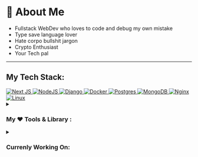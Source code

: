 # 💫 About Me

- Fullstack WebDev who loves to code and debug my own mistake
- Type save language lover
- Hate corpo bullshit jargon
- Crypto Enthusiast
- Your Tech pal

---

## My Tech Stack:

<a href="https://nextjs.org/docs" class="color:inherit" >
  <img src="https://img.shields.io/badge/Next-black?style=for-the-badge&logo=next.js&logoColor=white" alt="Next JS"/>
</a>
<a href="https://nodejs.org/en">
  <img src="https://img.shields.io/badge/node.js-6DA55F?style=for-the-badge&logo=node.js&logoColor=white" alt="NodeJS"/>
</a>
<a href="https://docs.djangoproject.com/en/5.0/">
  <img src="https://img.shields.io/badge/django-%23092E20.svg?style=for-the-badge&logo=django&logoColor=white" alt="Django"/>
</a>
<a href="https://www.docker.com/">
  <img src="https://img.shields.io/badge/docker-%230db7ed.svg?style=for-the-badge&logo=docker&logoColor=white" alt="Docker"/>
</a>
<a href="https://www.postgresql.org/docs/">
  <img src="https://img.shields.io/badge/postgres-%23316192.svg?style=for-the-badge&logo=postgresql&logoColor=white" alt="Postgres"/>
</a>
<a href="https://www.mongodb.com/docs/manual/core/document/">
  <img src="https://img.shields.io/badge/MongoDB-%234ea94b.svg?style=for-the-badge&logo=mongodb&logoColor=white" alt="MongoDB"/>
</a>
<a href="https://nginx.org/en/docs/">
  <img src="https://img.shields.io/badge/nginx-%23009639.svg?style=for-the-badge&logo=nginx&logoColor=white" alt="Nginx"/>
</a>
<a href="https://alpinelinux.org/">
  <img src="https://img.shields.io/badge/Linux-FCC624?style=for-the-badge&logo=linux&logoColor=black" alt="Linux"/>
</a>
<br />
<details>
<summary><h3>My ❤️ Tools & Library :</h3></summary>

#### Fontend

<div>
<a href="https://tailwindcss.com/docs/installation">
  <img src="https://img.shields.io/badge/tailwindcss-%2338B2AC.svg?style=for-the-badge&logo=tailwind-css&logoColor=white" height="30" alt="tailwindcss"/>
</a>
<a href="https://www.prisma.io/docs">
  <img src="https://img.shields.io/badge/Prisma-3982CE?style=for-the-badge&logo=Prisma&logoColor=white" alt="Prisma"/>
</a>
<a href="https://zod.dev/">
  <img src="https://img.shields.io/badge/zod-%233068b7.svg?style=for-the-badge&logo=zod&logoColor=white" alt="Zod"/>
</a>
<a href="https://nodejs.org/en">
  <img src="https://img.shields.io/badge/node.js-6DA55F?style=for-the-badge&logo=node.js&logoColor=white" alt="NodeJS"/>
</a>
<a href="https://react-hook-form.com/">
  <img src="https://img.shields.io/badge/React%20Hook%20Form-%23EC5990.svg?style=for-the-badge&logo=reacthookform&logoColor=white" alt="React Hook Form"/>
</a>
<a href="https://www.npmjs.com/">
  <img src="https://img.shields.io/badge/NPM-%23CB3837.svg?style=for-the-badge&logo=npm&logoColor=white" alt="NPM"/>
</a>

<a href="https://orm.drizzle.team/">
  <img src="asset/drizzle.svg" alt="Drizzle" width="100">
</a>
</div>

#### Backend 

<a href="https://bun.sh/docs">
  <img src="https://img.shields.io/badge/Bun-%23000000.svg?style=for-the-badge&logo=bun&logoColor=white" alt="Bun"/>
</a>
<a href="https://www.django-rest-framework.org/">
  <img src="https://img.shields.io/badge/DJANGO-REST-ff1709?style=for-the-badge&logo=django&logoColor=white&color=ff1709&labelColor=gray" alt="DjangoREST"/>
</a>

#### My ❤️ Programming Languages

<a href="https://www.typescriptlang.org/docs/handbook/typescript-in-5-minutes.html">
  <img src="https://img.shields.io/badge/typescript-%23007ACC.svg?style=for-the-badge&logo=typescript&logoColor=white" alt="TypeScript"/>
</a>
<a href="https://go.dev/">
  <img src="https://img.shields.io/badge/go-%2300ADD8.svg?style=for-the-badge&logo=go&logoColor=white" alt="Go"/>
</a>
<a href="https://www.python.org/">
  <img src="https://img.shields.io/badge/python-3670A0?style=for-the-badge&logo=python&logoColor=ffdd54" alt="Python"/>
</a>
<a href="https://developer.mozilla.org/en-US/docs/Learn/JavaScript/First_steps/What_is_JavaScript">
  <img src="https://img.shields.io/badge/javascript-%23323330.svg?style=for-the-badge&logo=javascript&logoColor=%23F7DF1E" alt="JavaScript"/>
</a>
<a href="https://www.tutorialspoint.com/lua/index.htm">
  <img src="https://img.shields.io/badge/lua-%232C2D72.svg?style=for-the-badge&logo=lua&logoColor=white" alt="Lua"/>
</a> <!-- The Docs for Lua are so bad in official site -->

#### My ❤️ Hosting Platform

<a href="https://www.linode.com/">
  <img src="https://img.shields.io/badge/linode-00A95C?style=for-the-badge&logo=linode&logoColor=white" alt="Linode"/>
</a>
</details>

<details>
<summary><h3>Currenly Working On:</h3></summary>

<a href="https://go.dev/">
  <img src="https://img.shields.io/badge/Go-00ADD8?style=for-the-badge&logo=go&logoColor=white" alt="Golang"/>
</a>
<a href="https://bun.sh/docs">
  <img src="https://img.shields.io/badge/Bun-%23000000.svg?style=for-the-badge&logo=bun&logoColor=white" alt="Bun"/>
</a>

</details>
<br/>
